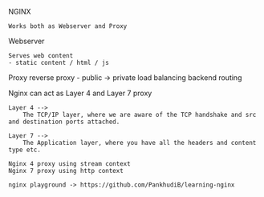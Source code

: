 NGINX

    Works both as Webserver and Proxy

Webserver

    Serves web content
    - static content / html / js

Proxy
    reverse proxy - public -> private
    load balancing 
    backend routing
    
Nginx can act as Layer 4 and Layer 7 proxy

    Layer 4 --> 
        The TCP/IP layer, where we are aware of the TCP handshake and src and destination ports attached. 
    
    Layer 7 -->
        The Application layer, where you have all the headers and content type etc.

    Nginx 4 proxy using stream context
    Nginx 7 proxy using http context

    nginx playground -> https://github.com/PankhudiB/learning-nginx

    
